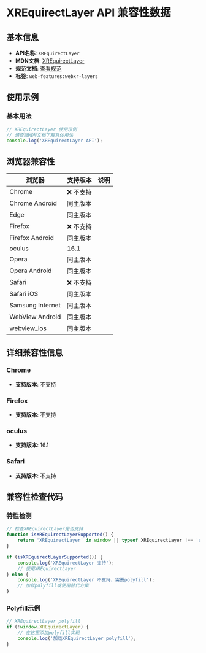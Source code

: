 # XREquirectLayer API 兼容性数据

## 基本信息

- **API名称**: `XREquirectLayer`
- **MDN文档**: [XREquirectLayer](https://developer.mozilla.org/docs/Web/API/XREquirectLayer)
- **规范文档**: [查看规范](https://immersive-web.github.io/layers/#xrequirectlayertype)
- **标签**: `web-features:webxr-layers`

## 使用示例

### 基本用法

```javascript
// XREquirectLayer 使用示例
// 请查阅MDN文档了解具体用法
console.log('XREquirectLayer API');
```

## 浏览器兼容性

| 浏览器 | 支持版本 | 说明 |
|--------|----------|------|
| Chrome | ❌ 不支持 |  |
| Chrome Android | 同主版本 |  |
| Edge | 同主版本 |  |
| Firefox | ❌ 不支持 |  |
| Firefox Android | 同主版本 |  |
| oculus | 16.1 |  |
| Opera | 同主版本 |  |
| Opera Android | 同主版本 |  |
| Safari | ❌ 不支持 |  |
| Safari iOS | 同主版本 |  |
| Samsung Internet | 同主版本 |  |
| WebView Android | 同主版本 |  |
| webview_ios | 同主版本 |  |

## 详细兼容性信息

### Chrome

- **支持版本**: 不支持

### Firefox

- **支持版本**: 不支持

### oculus

- **支持版本**: 16.1

### Safari

- **支持版本**: 不支持

## 兼容性检查代码

### 特性检测

```javascript
// 检查XREquirectLayer是否支持
function isXREquirectLayerSupported() {
    return 'XREquirectLayer' in window || typeof XREquirectLayer !== 'undefined';
}

if (isXREquirectLayerSupported()) {
    console.log('XREquirectLayer 支持');
    // 使用XREquirectLayer
} else {
    console.log('XREquirectLayer 不支持，需要polyfill');
    // 加载polyfill或使用替代方案
}
```

### Polyfill示例

```javascript
// XREquirectLayer polyfill
if (!window.XREquirectLayer) {
    // 在这里添加polyfill实现
    console.log('加载XREquirectLayer polyfill');
}
```

